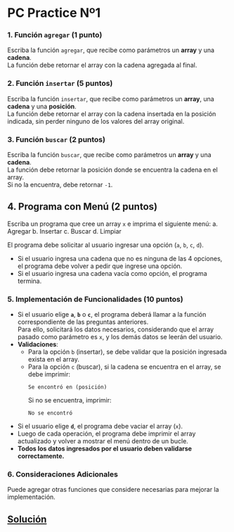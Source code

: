 # PC Practice Nº1
### 1. Función `agregar` (1 punto)
Escriba la función `agregar`, que recibe como parámetros un **array** y una **cadena**.  
La función debe retornar el array con la cadena agregada al final.

### 2. Función `insertar` (5 puntos)
Escriba la función `insertar`, que recibe como parámetros un **array**, una **cadena** y una **posición**.  
La función debe retornar el array con la cadena insertada en la posición indicada, sin perder ninguno de los valores del array original.

### 3. Función `buscar` (2 puntos)
Escriba la función `buscar`, que recibe como parámetros un **array** y una **cadena**.  
La función debe retornar la posición donde se encuentra la cadena en el array.  
Si no la encuentra, debe retornar `-1`.

## 4. Programa con Menú (2 puntos)
Escriba un programa que cree un array `x` e imprima el siguiente menú:
a. Agregar 
b. Insertar 
c. Buscar 
d. Limpiar

El programa debe solicitar al usuario ingresar una opción (`a`, `b`, `c`, `d`).  
- Si el usuario ingresa una cadena que no es ninguna de las 4 opciones, el programa debe volver a pedir que ingrese una opción.  
- Si el usuario ingresa una cadena vacía como opción, el programa termina.

### 5. Implementación de Funcionalidades (10 puntos)
- Si el usuario elige **`a`**, **`b`** o **`c`**, el programa deberá llamar a la función correspondiente de las preguntas anteriores.  
  Para ello, solicitará los datos necesarios, considerando que el array pasado como parámetro es `x`, y los demás datos se leerán del usuario.
- **Validaciones**:
  - Para la opción `b` (insertar), se debe validar que la posición ingresada exista en el array.
  - Para la opción `c` (buscar), si la cadena se encuentra en el array, se debe imprimir:
    ```
    Se encontró en (posición)
    ```
    Si no se encuentra, imprimir:
    ```
    No se encontró
    ```
- Si el usuario elige **`d`**, el programa debe vaciar el array (`x`).
- Luego de cada operación, el programa debe imprimir el array actualizado y volver a mostrar el menú dentro de un bucle.
- **Todos los datos ingresados por el usuario deben validarse correctamente.**

### 6. Consideraciones Adicionales
Puede agregar otras funciones que considere necesarias para mejorar la implementación.

## [Solución](PCPractice1.py)